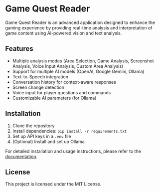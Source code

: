 # Game Quest Reader

Game Quest Reader is an advanced application designed to enhance the gaming experience by providing real-time analysis and interpretation of game content using AI-powered vision and text analysis.

## Features

- Multiple analysis modes (Area Selection, Game Analysis, Screenshot Analysis, Voice Input Analysis, Custom Area Analysis)
- Support for multiple AI models (OpenAI, Google Gemini, Ollama)
- Text-to-Speech integration
- Conversation history for context-aware responses
- Screen change detection
- Voice input for player questions and commands
- Customizable AI parameters (for Ollama)

## Installation

1. Clone the repository
2. Install dependencies: `pip install -r requirements.txt`
3. Set up API keys in a `.env` file
4. (Optional) Install and set up Ollama

For detailed installation and usage instructions, please refer to the [documentation](docs/game_quest_reader.md).

## License

This project is licensed under the MIT License. 
